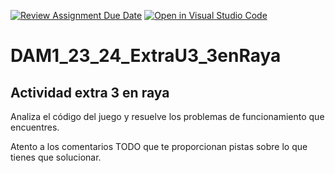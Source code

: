 [![Review Assignment Due Date](https://classroom.github.com/assets/deadline-readme-button-24ddc0f5d75046c5622901739e7c5dd533143b0c8e959d652212380cedb1ea36.svg)](https://classroom.github.com/a/gR1a82p1)
[![Open in Visual Studio Code](https://classroom.github.com/assets/open-in-vscode-718a45dd9cf7e7f842a935f5ebbe5719a5e09af4491e668f4dbf3b35d5cca122.svg)](https://classroom.github.com/online_ide?assignment_repo_id=13012893&assignment_repo_type=AssignmentRepo)
# DAM1_23_24_ExtraU3_3enRaya
## Actividad extra 3 en raya

Analiza el código del juego y resuelve los problemas de funcionamiento que encuentres.

Atento a los comentarios TODO que te proporcionan pistas sobre lo que tienes que solucionar.

